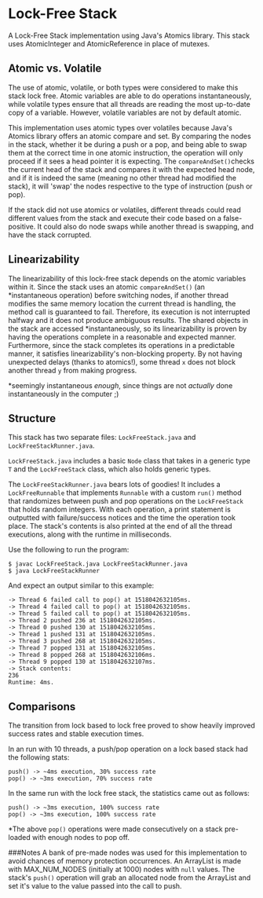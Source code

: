 # Lock-Free Stack

A Lock-Free Stack implementation using Java's Atomics library. This stack uses
AtomicInteger and AtomicReference in place of mutexes.

## Atomic vs. Volatile
The use of atomic, volatile, or both types were considered to make this stack lock free. Atomic variables are able to do operations instantaneously, while volatile types ensure that all threads are reading the most up-to-date copy of a variable. However, volatile variables are not by default atomic.

This implementation uses atomic types over volatiles because Java's Atomics library offers an atomic compare and set. By comparing the nodes in the stack, whether it be during a push or a pop, and being able to swap them at the correct time in one atomic instruction, the operation will only proceed if it sees a head pointer it is expecting. The `compareAndSet()`checks the current head of the stack and compares it with the expected head node, and if it is indeed the same (meaning no other thread had modified the stack), it will 'swap' the nodes respective to the type of instruction (push or pop).

If the stack did not use atomics or volatiles, different threads could read different values from the stack and execute their code based on a false-positive. It could also do node swaps while another thread is swapping, and have the stack corrupted.

## Linearizability
The linearizability of this lock-free stack depends on the atomic variables within it. Since the stack uses an atomic `compareAndSet()` (an \*instantaneous operation) before switching nodes, if another thread modifies the same memory location the current thread is handling, the method call is guaranteed to fail. Therefore, its execution is not interrupted halfway and it does not produce ambiguous results. The shared objects in the stack are accessed \*instantaneously, so its linearizability is proven by having the operations complete in a reasonable and expected manner. Furthermore, since the stack completes its operations in a predictable manner, it satisfies linearizability's non-blocking property. By not having unexpected delays (thanks to atomics!), some thread `x` does not block another thread `y` from making progress.

\*seemingly instantaneous *enough*, since things are not *actually* done instantaneously in the computer ;)

## Structure

This stack has two separate files: `LockFreeStack.java` and `LockFreeStackRunner.java`.

`LockFreeStack.java` includes a basic `Node` class that takes in a generic type `T` and
the `LockFreeStack` class, which also holds generic types.

The `LockFreeStackRunner.java` bears lots of goodies! It includes a `LockFreeRunnable` that implements `Runnable` with a custom `run()` method that randomizes between push and pop operations on the `LockFreeStack` that holds random integers. With each operation, a print statement is outputted with failure/success notices and the time the operation took place.
The stack's contents is also printed at the end of all the thread executions, along with
the runtime in milliseconds.

Use the following to run the program:
```
$ javac LockFreeStack.java LockFreeStackRunner.java
$ java LockFreeStackRunner
```
And expect an output similar to this example:
```
-> Thread 6 failed call to pop() at 1518042632105ms.
-> Thread 4 failed call to pop() at 1518042632105ms.
-> Thread 5 failed call to pop() at 1518042632105ms.
-> Thread 2 pushed 236 at 1518042632105ms.
-> Thread 0 pushed 130 at 1518042632105ms.
-> Thread 1 pushed 131 at 1518042632105ms.
-> Thread 3 pushed 268 at 1518042632105ms.
-> Thread 7 popped 131 at 1518042632105ms.
-> Thread 8 popped 268 at 1518042632106ms.
-> Thread 9 popped 130 at 1518042632107ms.
-> Stack contents:
236
Runtime: 4ms.
```
## Comparisons
The transition from lock based to lock free proved to show heavily improved success rates and stable execution times.

In an run with 10 threads, a push/pop operation on a lock based stack had the following stats:
```
push() -> ~4ms execution, 30% success rate
pop() -> ~3ms execution, 70% success rate
```

In the same run with the lock free stack, the statistics came out as follows:
```
push() -> ~3ms execution, 100% success rate
pop() -> ~3ms execution, 100% success rate
```

\*The above `pop()` operations were made consecutively on a stack pre-loaded with
enough nodes to pop off.

###Notes
A bank of pre-made nodes was used for this implementation to avoid chances of memory
protection occurrences. An ArrayList is made with MAX_NUM_NODES (initially at 1000) nodes with `null` values. The stack's `push()` operation will grab an allocated
node from the ArrayList and set it's value to the value passed into the call to push.
